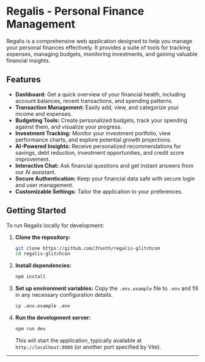 # Regalis - Personal Finance Management

Regalis is a comprehensive web application designed to help you manage your personal finances effectively. It provides a suite of tools for tracking expenses, managing budgets, monitoring investments, and gaining valuable financial insights.

## Features

*   **Dashboard:** Get a quick overview of your financial health, including account balances, recent transactions, and spending patterns.
*   **Transaction Management:** Easily add, view, and categorize your income and expenses.
*   **Budgeting Tools:** Create personalized budgets, track your spending against them, and visualize your progress.
*   **Investment Tracking:** Monitor your investment portfolio, view performance charts, and explore potential growth projections.
*   **AI-Powered Insights:** Receive personalized recommendations for savings, debt reduction, investment opportunities, and credit score improvement.
*   **Interactive Chat:** Ask financial questions and get instant answers from our AI assistant.
*   **Secure Authentication:** Keep your financial data safe with secure login and user management.
*   **Customizable Settings:** Tailor the application to your preferences.

## Getting Started

To run Regalis locally for development:

1.  **Clone the repository:**
    ```bash
    git clone https://github.com/JYunth/regalis-glitchcon 
    cd regalis-glitchcon
    ```
2.  **Install dependencies:**
    ```bash
    npm install
    ```
3.  **Set up environment variables:**
    Copy the `.env.example` file to `.env` and fill in any necessary configuration details.
    ```bash
    cp .env.example .env
    ```
4.  **Run the development server:**
    ```bash
    npm run dev
    ```
    This will start the application, typically available at `http://localhost:8080` (or another port specified by Vite).

---

